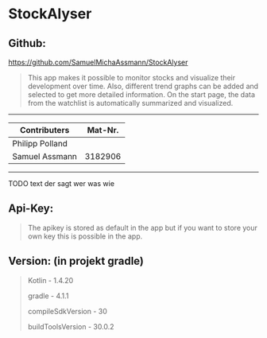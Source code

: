 # StockAlyser

## Github:

https://github.com/SamuelMichaAssmann/StockAlyser

>This app makes it possible to monitor stocks and visualize their development over time.
>Also, different trend graphs can be added and selected to get more detailed information. 
>On the start page, the data from the watchlist is automatically summarized and visualized.

---

| Contributers    | Mat-Nr. |
|-----------------|---------|
| Philipp Polland |         |
| Samuel Assmann  | 3182906 |

---

TODO text der sagt wer was wie

## Api-Key:

> The apikey is stored as default in the app but if you want to store your own key this is possible in the app.

## Version: (in projekt gradle)

> Kotlin - 1.4.20
>
> gradle - 4.1.1
>
> compileSdkVersion - 30
>
> buildToolsVersion - 30.0.2

